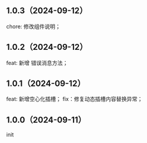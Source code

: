 ## 1.0.3（2024-09-12）
chore: 修改组件说明；
## 1.0.2（2024-09-12）
feat: 新增 错误消息方法；
## 1.0.1（2024-09-12）
feat: 新增空心化插槽；
fix：修复动态插槽内容替换异常；
## 1.0.0（2024-09-11）
init
